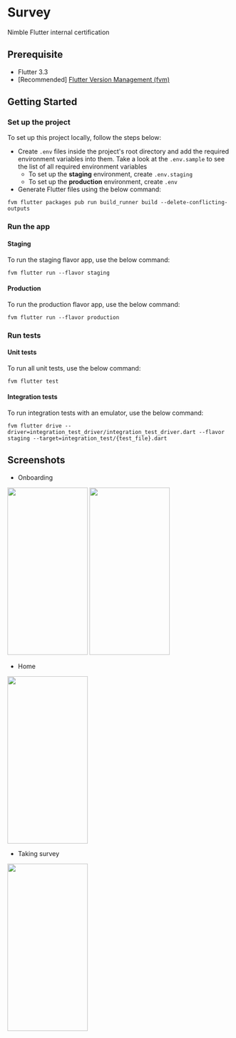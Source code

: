 # Survey

Nimble Flutter internal certification

## Prerequisite

- Flutter 3.3
- [Recommended] [Flutter Version Management (fvm)](https://fvm.app/)

## Getting Started

### Set up the project
To set up this project locally, follow the steps below:
- Create `.env` files inside the project's root directory and add the required environment variables into them. Take a look at the `.env.sample` to see the list of all required environment variables
  - To set up the **staging** environment, create `.env.staging`
  - To set up the **production** environment, create `.env`
- Generate Flutter files using the below command:
```
fvm flutter packages pub run build_runner build --delete-conflicting-outputs
```

### Run the app

#### Staging
To run the staging flavor app, use the below command:
```
fvm flutter run --flavor staging
```

#### Production
To run the production flavor app, use the below command:
```
fvm flutter run --flavor production
```

### Run tests

#### Unit tests
To run all unit tests, use the below command:
```
fvm flutter test
```

#### Integration tests
To run integration tests with an emulator, use the below command:
```
fvm flutter drive --driver=integration_test_driver/integration_test_driver.dart --flavor staging --target=integration_test/{test_file}.dart
```

## Screenshots

- Onboarding

<img src="https://user-images.githubusercontent.com/13492460/214794037-4ba23ac8-5957-4a5b-9d0b-54e6cad06c35.gif" width="180" height="375"/> <img src="https://user-images.githubusercontent.com/13492460/214794075-e59a8bee-212e-409e-b2d6-677d52f5844d.gif" width="180" height="375"/>

- Home

<img src="https://user-images.githubusercontent.com/13492460/214794101-ce4e5652-cc47-4574-b40b-d0fec3608f9a.gif" width="180" height="375"/>

- Taking survey

<img src="https://user-images.githubusercontent.com/13492460/214794121-3ba82c8c-2e61-427a-8d6a-cedb56d353bc.gif" width="180" height="375"/>
